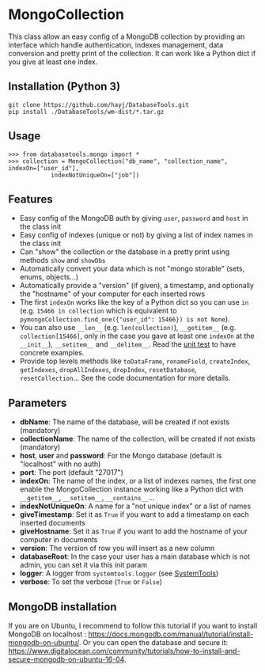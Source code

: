 # MongoCollection

This class allow an easy config of a MongoDB collection by providing an interface which handle authentication, indexes management, data conversion and pretty print of the collection. It can work like a Python dict if you give at least one index.

## Installation (Python 3)

	git clone https://github.com/hayj/DatabaseTools.git
	pip install ./DatabaseTools/wm-dist/*.tar.gz

## Usage

	>>> from databasetools.mongo import *
	>>> collection = MongoCollection("db_name", "collection_name", indexOn=["user_id"],
				indexNotUniqueOn=["job"])

## Features

 * Easy config of the MongoDB auth by giving `user`, `password` and `host` in the class init
 * Easy config of indexes (unique or not) by giving a list of index names in the class init
 * Can "show" the collection or the database in a pretty print using methods `show` and `showDbs`
 * Automatically convert your data which is not "mongo storable" (sets, enums, objects...)
 * Automatically provide a "version" (if given), a timestamp, and optionally the "hostname" of your computer for each inserted rows
 * The first `indexOn` works like the key of a Python dict so you can use `in` (e.g. `15466 in collection` which is equivalent to `pymongoCollection.find_one({"user_id": 15466}) is not None`).
 * You can also use `__len__` (e.g. `len(collection)`), `__getitem__` (e.g. `collection[15466]`, only in the case you gave at least one `indexOn` at the `__init__`), `__setitem__` and `__delitem__`. Read the [unit test](https://github.com/hayj/DatabaseTools/blob/master/databasetools/test/mongo.py) to have concrete examples.
 * Provide top levels methods like `toDataFrame`, `renameField`, `createIndex`, `getIndexes`, `dropAllIndexes`, `dropIndex`, `resetDatabase`, `resetCollection`... See the code documentation for more details.

## Parameters

 * **dbName**: The name of the database, will be created if not exists (mandatory)
 * **collectionName**: The name of the collection, will be created if not exists (mandatory)
 * **host**, **user** and **password**: For the Mongo database (default is "localhost" with no auth)
 * **port**: The port (default "27017")
 * **indexOn**: The name of the index, or a list of indexes names, the first one enable the MongoCollection instance working like a Python dict with `__getitem__`, `__setitem__`, `__contains__`...
 * **indexNotUniqueOn**: A name for a "not unique index" or a list of names
 * **giveTimestamp**: Set it as `True` if you want to add a timestamp on each inserted documents
 * **giveHostname**: Set it as `True` if you want to add the hostname of your computer in documents
 * **version**: The version of row you will insert as a new column
 * **databaseRoot**: In the case your user has a main database which is not admin, you can set it via this init param
 * **logger**: A logger from `systemtools.logger` (see [SystemTools](https://github.com/hayj/SystemTools))
 * **verbose**: To set the verbose (`True` or `False`)

## MongoDB installation

If you are on Ubuntu, I recommend to follow this tutorial if you want to install MongoDB on localhost : <https://docs.mongodb.com/manual/tutorial/install-mongodb-on-ubuntu/>. Or you can open the database and secure it: <https://www.digitalocean.com/community/tutorials/how-to-install-and-secure-mongodb-on-ubuntu-16-04>.
